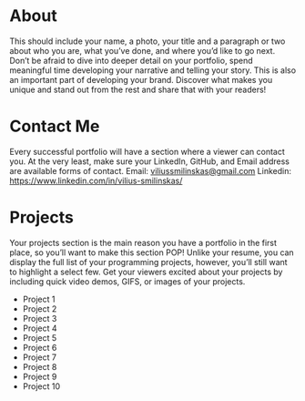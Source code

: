 # About

This should include your name, a photo, your title and a paragraph or two about who you are, what you’ve done, and where you’d like to go next. Don’t be afraid to dive into deeper detail on your portfolio, spend meaningful time developing your narrative and telling your story. This is also an important part of developing your brand. Discover what makes you unique and stand out from the rest and share that with your readers!

# Contact Me

Every successful portfolio will have a section where a viewer can contact you. At the very least, make sure your LinkedIn, GitHub, and Email address are available forms of contact.
Email: viliussmilinskas@gmail.com
Linkedin: https://www.linkedin.com/in/vilius-smilinskas/

# Projects 

Your projects section is the main reason you have a portfolio in the first place, so you’ll want to make this section POP! Unlike your resume, you can display the full list of your programming projects, however, you’ll still want to highlight a select few. Get your viewers excited about your projects by including quick video demos, GIFS, or images of your projects.

- Project 1
- Project 2
- Project 3
- Project 4
- Project 5
- Project 6
- Project 7
- Project 8
- Project 9
- Project 10
